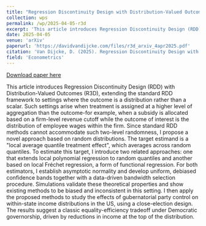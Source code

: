```yaml
---
title: "Regression Discontinuity Design with Distribution-Valued Outcomes [Job Market Paper](https://davidvandijcke.com/files/r3d_arxiv_4apr2025.pdf)"
collection: wps
permalink: /wp/2025-04-05-r3d
excerpt: 'This article introduces Regression Discontinuity Design (RDD) with Distribution-Valued Outcomes (R3D), extending the standard RDD framework to settings where the outcome is a distribution rather than a scalar. Such settings arise when treatment is assigned at a higher level of aggregation than the outcome-for example, when a subsidy is allocated based on a firm-level revenue cutoff while the outcome of interest is the distribution of employee wages within the firm. Since standard RDD methods cannot accommodate such two-level randomness, I propose a novel approach based on random distributions. The target estimand is a &quot;local average quantile treatment effect&quot;, which averages across random quantiles. To estimate this target, I introduce two related approaches: one that extends local polynomial regression to random quantiles and another based on local Fréchet regression, a form of functional regression. For both estimators, I establish asymptotic normality and develop uniform, debiased confidence bands together with a data-driven bandwidth selection procedure. Simulations validate these theoretical properties and show existing methods to be biased and inconsistent in this setting. I then apply the proposed methods to study the effects of gubernatorial party control on within-state income distributions in the US, using a close-election design. The results suggest a classic equality-efficiency tradeoff under Democratic governorship, driven by reductions in income at the top of the distribution.'
date: 2025-04-05
venue: 'arXiv'
paperurl: 'https://davidvandijcke.com/files/r3d_arxiv_4apr2025.pdf'
citation: 'Van Dijcke, D. (2025). Regression Discontinuity Design with Distribution-Valued Outcomes. Manuscript.'
field: 'Econometrics'
---
```


<a href='https://davidvandijcke.com/files/r3d_arxiv_4apr2025.pdf'>Download paper here</a>

This article introduces Regression Discontinuity Design (RDD) with Distribution-Valued Outcomes (R3D), extending the standard RDD framework to settings where the outcome is a distribution rather than a scalar. Such settings arise when treatment is assigned at a higher level of aggregation than the outcome-for example, when a subsidy is allocated based on a firm-level revenue cutoff while the outcome of interest is the distribution of employee wages within the firm. Since standard RDD methods cannot accommodate such two-level randomness, I propose a novel approach based on random distributions. The target estimand is a &quot;local average quantile treatment effect&quot;, which averages across random quantiles. To estimate this target, I introduce two related approaches: one that extends local polynomial regression to random quantiles and another based on local Fréchet regression, a form of functional regression. For both estimators, I establish asymptotic normality and develop uniform, debiased confidence bands together with a data-driven bandwidth selection procedure. Simulations validate these theoretical properties and show existing methods to be biased and inconsistent in this setting. I then apply the proposed methods to study the effects of gubernatorial party control on within-state income distributions in the US, using a close-election design. The results suggest a classic equality-efficiency tradeoff under Democratic governorship, driven by reductions in income at the top of the distribution.
